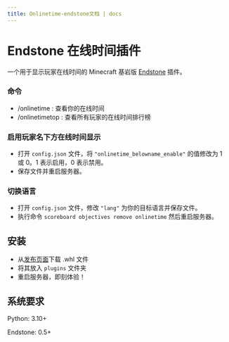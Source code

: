 ```yaml
---
title: Onlinetime-endstone文档 | docs
---
```


# Endstone 在线时间插件

一个用于显示玩家在线时间的 Minecraft 基岩版 [Endstone](https://endstone.dev/latest/) 插件。

### 命令

- /onlinetime : 查看你的在线时间
- /onlinetimetop : 查看所有玩家的在线时间排行榜

### 启用玩家名下方在线时间显示

- 打开 `config.json` 文件，将 `"onlinetime_belowname_enable"` 的值修改为 1 或 0。1 表示启用，0 表示禁用。
- 保存文件并重启服务器。

### 切换语言

- 打开 `config.json` 文件，修改 `"lang"` 为你的目标语言并保存文件。
- 执行命令 `scoreboard objectives remove onlinetime` 然后重启服务器。

## 安装

- 从[发布页面](https://github.com/ljh938527/onlinetime-endstone/releases)下载 .whl 文件
- 将其放入 `plugins` 文件夹
- 重启服务器，即刻体验！

## 系统要求

Python: 3.10+

Endstone: 0.5+
